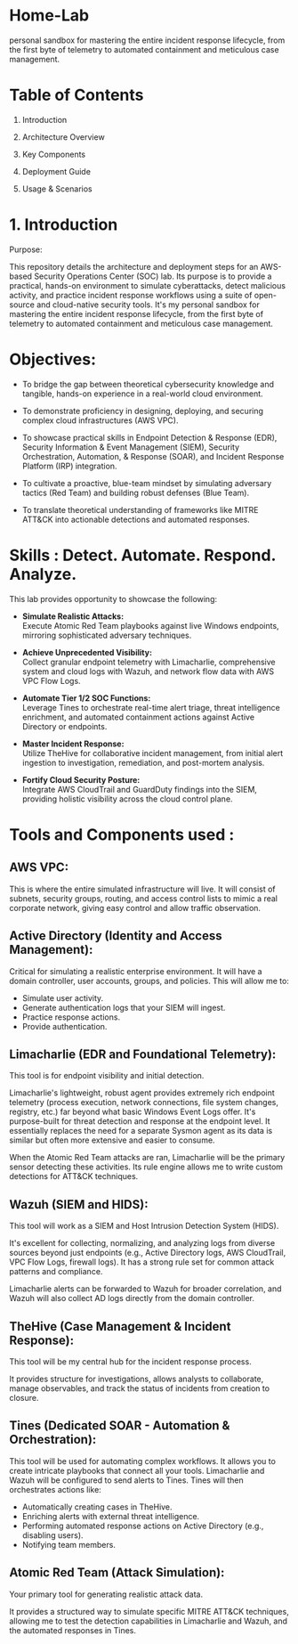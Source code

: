 # Home-Lab
personal sandbox for mastering the entire incident response lifecycle, from the first byte of telemetry to automated containment and meticulous case management.

# Table of Contents
1. Introduction

2. Architecture Overview

3. Key Components

4. Deployment Guide

5. Usage & Scenarios

# 1. Introduction 

Purpose:     

This repository details the architecture and deployment steps for an AWS-based Security Operations Center (SOC) lab. Its purpose is to provide a practical, hands-on environment to simulate cyberattacks, detect malicious activity, and practice incident response workflows using a suite of open-source and cloud-native security tools. It's my personal sandbox for mastering the entire incident response lifecycle, from the first byte of telemetry to automated containment and meticulous case management. 

# Objectives:  

- To bridge the gap between theoretical cybersecurity knowledge and tangible, hands-on experience in a real-world cloud environment.

- To demonstrate proficiency in designing, deploying, and securing complex cloud infrastructures (AWS VPC).

- To showcase practical skills in Endpoint Detection & Response (EDR), Security Information & Event Management (SIEM), Security Orchestration, Automation, & Response (SOAR), and Incident Response Platform (IRP) integration.

- To cultivate a proactive, blue-team mindset by simulating adversary tactics (Red Team) and building robust defenses (Blue Team).

- To translate theoretical understanding of frameworks like MITRE ATT&CK into actionable detections and automated responses.

# Skills : Detect. Automate. Respond. Analyze.
This lab provides opportunity to showcase the following:

- **Simulate Realistic Attacks:**       
 Execute Atomic Red Team playbooks against live Windows endpoints, mirroring sophisticated adversary techniques.

- **Achieve Unprecedented Visibility:**       
 Collect granular endpoint telemetry with Limacharlie, comprehensive system and cloud logs with Wazuh, and network flow data with AWS VPC Flow Logs.

- **Automate Tier 1/2 SOC Functions:**      
 Leverage Tines to orchestrate real-time alert triage, threat intelligence enrichment, and automated containment actions against Active Directory or endpoints.

- **Master Incident Response:**       
 Utilize TheHive for collaborative incident management, from initial alert ingestion to investigation, remediation, and post-mortem analysis.

- **Fortify Cloud Security Posture:**       
 Integrate AWS CloudTrail and GuardDuty findings into the SIEM, providing holistic visibility across the cloud control plane.

# Tools and Components used :

## AWS VPC: 
This is where the entire simulated infrastructure will live. It will consist of subnets, security groups, routing, and access control lists to mimic a real corporate network, giving easy control and allow traffic observation.

## Active Directory (Identity and Access Management):     
Critical for simulating a realistic enterprise environment. It will have a domain controller, user accounts, groups, and policies. This will allow me to:

- Simulate user activity.
- Generate authentication logs that your SIEM will ingest.
- Practice response actions.
- Provide authentication.

## Limacharlie (EDR and Foundational Telemetry):    
This tool is for endpoint visibility and initial detection.

Limacharlie's lightweight, robust agent provides extremely rich endpoint telemetry (process execution, network connections, file system changes, registry, etc.) far beyond what basic Windows Event Logs offer. It's purpose-built for threat detection and response at the endpoint level. It essentially replaces the need for a separate Sysmon agent as its data is similar but often more extensive and easier to consume.

When the Atomic Red Team attacks are ran, Limacharlie will be the primary sensor detecting these activities. Its rule engine allows me to write custom detections for ATT&CK techniques.

## Wazuh (SIEM and HIDS):
This tool will work as a SIEM and Host Intrusion Detection System (HIDS).

It's excellent for collecting, normalizing, and analyzing logs from diverse sources beyond just endpoints (e.g., Active Directory logs, AWS CloudTrail, VPC Flow Logs, firewall logs). It has a strong rule set for common attack patterns and compliance.

Limacharlie alerts can be forwarded to Wazuh for broader correlation, and Wazuh will also collect AD logs directly from the domain controller.

## TheHive (Case Management & Incident Response):
This tool will be my central hub for the incident response process.

It provides structure for investigations, allows analysts to collaborate, manage observables, and track the status of incidents from creation to closure. 

## Tines (Dedicated SOAR - Automation & Orchestration):
This tool will be used for automating complex workflows. It allows you to create intricate playbooks that connect all your tools. Limacharlie and Wazuh will be configured to send alerts to Tines. Tines will then orchestrates actions like:

- Automatically creating cases in TheHive.
- Enriching alerts with external threat intelligence.
- Performing automated response actions on Active Directory (e.g., disabling users).
- Notifying team members.

## Atomic Red Team (Attack Simulation):
Your primary tool for generating realistic attack data.

It provides a structured way to simulate specific MITRE ATT&CK techniques, allowing me to test the detection capabilities in Limacharlie and Wazuh, and the automated responses in Tines.

